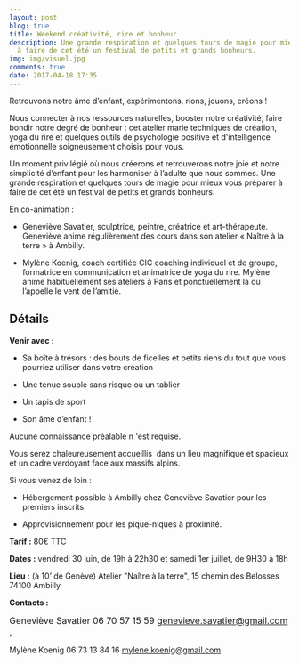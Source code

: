 ```yaml
---
layout: post
blog: true
title: Weekend créativité, rire et bonheur
description: Une grande respiration et quelques tours de magie pour mieux vous préparer
  à faire de cet été un festival de petits et grands bonheurs.
img: img/visuel.jpg
comments: true
date: 2017-04-18 17:35
---
```



Retrouvons notre âme d’enfant, expérimentons, rions, jouons, créons !


Nous connecter à nos ressources naturelles, booster notre créativité, faire bondir notre degré de bonheur : cet atelier marie techniques de création, yoga du rire et quelques outils de psychologie positive et d'intelligence émotionnelle soigneusement choisis pour vous.


Un moment privilégié où nous créerons et retrouverons notre joie et notre simplicité d’enfant pour les harmoniser à l’adulte que nous sommes. Une grande respiration et quelques tours de magie pour mieux vous préparer à faire de cet été un festival de petits et grands bonheurs.


En co-animation :


* Geneviève Savatier, sculptrice, peintre, créatrice et art-thérapeute. Geneviève anime régulièrement des cours dans son atelier « Naître à la terre » à Ambilly.

* Mylène Koenig, coach certifiée CIC coaching individuel et de groupe, formatrice en communication et animatrice de yoga du rire. Mylène anime habituellement ses ateliers à Paris et ponctuellement là où l’appelle le vent de l’amitié.


## Détails


**Venir avec :**


* Sa boîte à trésors : des bouts de ficelles et petits riens du tout que vous pourriez utiliser dans votre création

* Une tenue souple sans risque ou un tablier

* Un tapis de sport

* Son âme d’enfant !


Aucune connaissance préalable n 'est requise.


Vous serez chaleureusement accueillis  dans un lieu magnifique et spacieux et un cadre verdoyant face aux massifs alpins.


Si vous venez de loin :


* Hébergement possible à Ambilly chez Geneviève Savatier pour les premiers inscrits.

* Approvisionnement pour les pique-niques à proximité.






**Tarif :** 80€ TTC


**Dates :** vendredi 30 juin, de 19h à 22h30 et samedi 1er juillet, de 9H30 à 18h


**Lieu :** (à 10’ de Genève) Atelier "Naître à la terre", 15 chemin des Belosses 74100 Ambilly


**Contacts :**


<span style="font-size: 1rem;">Geneviève Savatier 06 70 57 15 59 genevieve.savatier@gmail.com ,</span>


Mylène Koenig 06 73 13 84 16 mylene.koenig@gmail.com